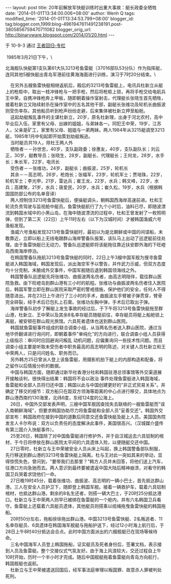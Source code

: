 --- layout: post title: 20年前解放军快艇训练时出重大事故：艇长政委全牺牲
date: '2014-01-01T13:34:00.006+08:00' author: Wenh Q tags:
modified\_time: '2014-01-01T13:34:53.799+08:00' blogger\_id:
tag:blogger.com,1999:blog-4961947611491238191.post-3805856759470711082
blogger\_orig\_url: http://binaryware.blogspot.com/2014/01/20.html ---
<div dir="ltr">

于 10-9-3 通过 [王者回归-专栏](http://blog.china.com/u/060604/863/)\
\
 1985年3月21日下午，\
<div>

北海舰队快艇第1支队第61大队3213号鱼雷艇（37016部队53分队）作为指挥艇，连同其他5艘快艇出青岛军港前往黄海海面进行训练，演习于7时20分结束。\
<div>

</div>

    在另外五艘鱼雷快艇相继返航后，殿后的3213号鱼雷艇上，电讯兵杜新立从艇上的枪柜中，取出一枝冲锋枪与一把手枪，然后将枪柜上锁，再将手枪交给电航兵王中荣，自携冲锋枪奔上甲板，随即朝着操作室射击，代理艇长张晓生首先牺牲，接着杜新立又陆续射杀在操作室中的五名其他干部，副艇长张维功及轮机长曲振波则受伤幸存。其他船员听到枪声纷纷走避，后来集体被杜新立押至船舱。\
    这起劫艇叛乱事件的主谋杜新立，20岁，原名杜新理，出身于河北农村，高中毕业后入伍，家里有父母、出嫁的姐姐，与弟妹各一。同犯王中荣，19岁，江苏人，父亲是矿工，家里有父母、姐姐与一弟两妹。两人1984年从3215艇调至3213艇，1985年1月中旬起即开始策划劫艇叛逃。\
    当时艇员共19人，除杜王两人外\
    牺牲者－－孙世忠，40岁，支队副政委；徐惠友，40岁，支队副队长；刘云正，30岁，艇教导员；张晓生，28岁，副艇长、代理艇长；王何龙，28岁，水手长；朱长军，22岁，电讯长\
    受伤者－－张维功，24岁，副艇长；曲振波，25岁，轮机长\
    其余－－高志明，26岁，枪炮长；张福军，23岁，轮机军士；贾培珠，22岁，轮机军士；李光申，21岁，雷达兵；崔王龙，22岁，水兵；韩文峰，22岁，水兵；高建聚，21岁，水兵；唐爱民，20岁，水兵；崔久松，19岁，水兵（根据韩国国防部公布的名单音译）\
    两人控制住3213号鱼雷快艇后，便操艇调头，朝韩国西海岸高速前进。杜和王轮流负责驾驶与监视舱中艇员。鱼雷快艇航行了九个小时后，油料已尽，即随波漂流到韩国水域中的小黑山岛，在海中随波漂流的过程中，杜和王曾发射了一枚照明弹，但到了第二天（22日）上午11时左右（以下为汉城时间）才被韩国渔威六号渔船发现。\
    渔威六号渔船发现3213号鱼雷快艇时，最初以为是北朝鲜或中国的间谍船，未敢靠近，立即以船上无线电跟群山海岸警备队报案，该队马上出动了巡逻艇前往处理。由于鱼雷快艇已无动力，警备队巡逻艇即将该艇拖往靠近扶安郡外海的下旺嶝岛西南海岸停泊。\
    在韩国警备队拖航3213号鱼雷快艇的同时，22日上午3艘中国军舰为搜寻鱼雷艇进入韩国海域，韩国发现后，派出海空军予以警告，并作武力示威，但双方态度均十分克制，末酿成外交事件，中国军舰随后退到韩国领海线之外。\
    韩国警备队巡逻艇先将张维功、曲振波两名伤者，由高志明陪伴，载往群山医院急救。由下旺嶝岛到群山港有三小时的航程。张维功与曲振波两名伤者住入医院后，韩国军警立即在群山医院采取严密的警戒措施，保护他们的安全，任何人不得随意进出。并在23日上午进行了三小时的手术，曲振波左手臂被子弹贯穿，臂骨完全碎裂，经手术后已包扎上石膏。张维功左胸中弹，手术后已取出子弹。\
    海岸警备队初步了解艇上发生事故的经过后，于下午将3213号鱼雷快艇拖至群山港，杜新立、王中荣以及其余8名幸存艇员随艇前往，幸存艇员将艇上船舱锁上离艇，被安顿在群山观光旅馆。六具死者遗体也送到群山医院。\
    韩国就鱼雷艇事件组成的联合调查小组，从当两名伤者送入群山医院，通过当地华侨翻译进行询问时，即朝着事件"单纯化"的方向进行，联合调查小组人员获得上级指示：审问时应回避询问叛乱 动机问题，应偏重询问一些技术性问题。而且调查小组主要是听取未受伤者中职务最高的高志明的陈述，对关键人员杜新立和王中荣两人，只是问问姓名、职务而已。\
    另外韩方25日曾派人登上该鱼雷艇，用摄影机拍下艇上的内部构造和配备，将之留作以后情报分析的数据。\
    中国与韩国方面，随即通过新华社香港分社和韩国驻港总领事馆等外交渠道展开接触谈判，很快得出结果：韩国将不会以政治 事件处理鱼雷艇进入韩国海域，鱼雷艇和全部人员将归还中国；韩国以此与中国创建更好的"非正式贸易关系"。并确定了移交的细节：双方船只在距双方领海等距离的中心点进行移交，具体地点为群山港西南约130海里，北纬6度，东经124度的公海上。\
    26日，中国外交部发表声明，三艘中国军舰因查找失去联络的一艘鱼雷艇而"误入南朝鲜海域"，但要求韩国协助尽力将鱼雷艇和全部人员"妥善交还"。韩国外交部宣布：韩国政府在接到中国的道歉后同意交还鱼雷快艇及艇上人员。美国国务院发言人卡尔布说：双方以负责任的态度解决此事件，美国很高兴。（汉城媒介盛传有第三国介入快艇事件）。\
    25至26日，韩国除了对中国鱼雷艇进行修护外，并于自汉城运去六具铝制的棺材，于今日将停放在群山医院太平间的六具遗体入殓，以便随艇交还中国。\
    27日零时，杜新立与王中荣被安全人员从床上叫起，换上韩国警备部队制服，先行移送到群山港的3213号鱼雷快艇上隔离。杜与王对此一突如其来的举动，显得惊慌失色，曾问到，"要带我们去那里？"韩方人员并未回答，将他们送上汽车，往港口方向急驰而去。两人意识到最终要被遣返中国大陆后精神崩溃，对看守的韩国卫兵哭着求饶他们一命。\
    27日晚19时45分，载着张维功、曲振波、高志明的一辆小巴士，首先抵达群山港。三人在安全人员护卫下，随即登上韩国军舰。接着一辆救护车，载着六具铝制棺材，也抵达群山港。剩余的8名生还者，则搭一辆大巴士，于20时25分抵达港口。杜新立与王中荣两人则早已被绑在鱼雷艇的一个舱内，并有六名韩国卫兵看守。鱼雷艇上还载着六具艇员遗体，其他艇员则搭乘以缆绳拖曳鱼雷快艇的韩国拖船。\
    20时50分左右，拖船徐徐拖出群山港。中国3213号鱼雷快艇、2名叛逃者、11名幸存艇员、6具遗体在韩国海军舰艇与拖船护送下，经过12小时海上航行后，于28日上午8时40分抵达会合点。此时中国方面派出的六艘舰艇已在现场等候待命。\
    三名中国海军人员登上韩国拖船，证实艇员及死者身份后，签署文档，表示接到人员及鱼雷艇。整个交接仪式气氛友好。由于海上风浪较大，交还过程自上午10时开始，历时一个半小时才完成。随后中国舰艇拖着鱼雷艇向青岛方向航行，韩国舰艇也返航。\
    杜新立与王中荣被遣送回国后，经军事法庭审理以叛国罪、故意杀人罪被判处死刑。

</div>

</div>
